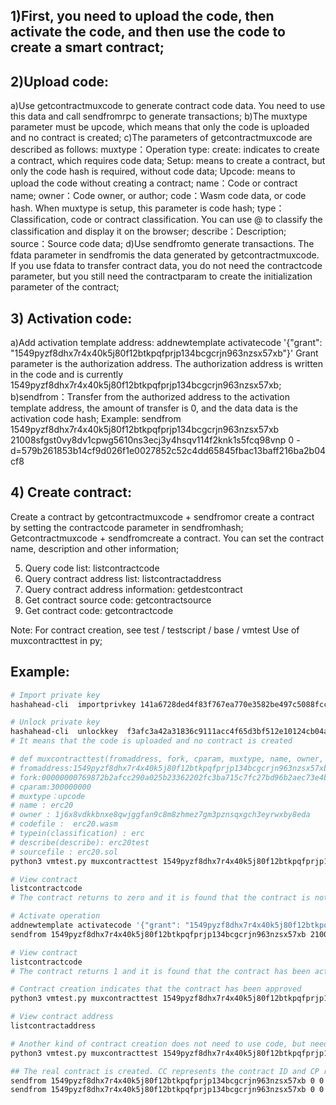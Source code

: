 ## 1)First, you need to upload the code, then activate the code, and then use the code to create a smart contract;
## 2)Upload code:
a)Use getcontractmuxcode to generate contract code data. You need to use this data and call sendfromrpc to generate transactions;
b)The muxtype parameter must be upcode, which means that only the code is uploaded and no contract is created;
c)The parameters of getcontractmuxcode are described as follows:
muxtype：Operation type: create: indicates to create a contract, which requires code data; Setup: means to create a contract, but only the code hash is required, without code data; Upcode: means to upload the code without creating a contract;
name：Code or contract name;
owner：Code owner, or author;
code：Wasm code data, or code hash. When muxtype is setup, this parameter is code hash;
type：Classification, code or contract classification. You can use @ to classify the classification and display it on the browser;
describe：Description;
source：Source code data;
d)Use sendfromto generate transactions. The fdata parameter in sendfromis the data generated by getcontractmuxcode. If you use fdata to transfer contract data, you do not need the contractcode parameter, but you still need the contractparam to create the initialization parameter of the contract;

## 3) Activation code:
a)Add activation template address:
addnewtemplate activatecode '{"grant": "1549pyzf8dhx7r4x40k5j80f12btkpqfprjp134bcgcrjn963nzsx57xb"}'
Grant parameter is the authorization address. The authorization address is written in the code and is currently 1549pyzf8dhx7r4x40k5j80f12btkpqfprjp134bcgcrjn963nzsx57xb;
b)sendfrom：Transfer from the authorized address to the activation template address, the amount of transfer is 0, and the data data is the activation code hash;
Example: sendfrom 1549pyzf8dhx7r4x40k5j80f12btkpqfprjp134bcgcrjn963nzsx57xb 21008sfgst0vy8dv1cpwg5610ns3ecj3y4hsqv114f2knk1s5fcq98vnp 0 -d=579b261853b14cf9d026f1e0027852c52c4dd65845fbac13baff216ba2b04cf8

## 4) Create contract:
Create a contract by getcontractmuxcode + sendfromor create a contract by setting the contractcode parameter in sendfromhash;
Getcontractmuxcode + sendfromcreate a contract. You can set the contract name, description and other information;

5) Query code list: listcontractcode
6) Query contract address list: listcontractaddress
7) Query contract address information: getdestcontract
8) Get contract source code: getcontractsource
9) Get contract code: getcontractcode

Note:
For contract creation, see test / testscript / base / vmtest Use of muxcontracttest in py;

## Example: 
```bash
# Import private key
hashahead-cli  importprivkey 141a6728ded4f83f767ea770e3582be497c5088fcc3b9ca248751887534f5197 123 

# Unlock private key
hashahead-cli  unlockkey  f3afc3a42a31836c9111acc4f65d3bf512e10124cb04a4137c7a6ce87d6f1329 123 0 
# It means that the code is uploaded and no contract is created

# def muxcontracttest(fromaddress, fork, cparam, muxtype, name, owner, codefile, typein, describe, sourcefile):
# fromaddress:1549pyzf8dhx7r4x40k5j80f12btkpqfprjp134bcgcrjn963nzsx57xb
# fork:00000000769872b2afcc290a025b23362202fc3ba715c7fc27bd96b2aec73e4b
# cparam:300000000
# muxtype：upcode
# name : erc20
# owner : 1j6x8vdkkbnxe8qwjggfan9c8m8zhmez7gm3pznsqxgch3eyrwxby8eda
# codefile :  erc20.wasm
# typein(classification) : erc
# describe(describe): erc20test
# sourcefile : erc20.sol
python3 vmtest.py muxcontracttest 1549pyzf8dhx7r4x40k5j80f12btkpqfprjp134bcgcrjn963nzsx57xb 00000000769872b2afcc290a025b23362202fc3ba715c7fc27bd96b2aec73e4b 300000000 upcode erc20 1j6x8vdkkbnxe8qwjggfan9c8m8zhmez7gm3pznsqxgch3eyrwxby8eda erc20.wasm erc erc20test erc20.sol

# View contract
listcontractcode
# The contract returns to zero and it is found that the contract is not activated

# Activate operation
addnewtemplate activatecode '{"grant": "1549pyzf8dhx7r4x40k5j80f12btkpqfprjp134bcgcrjn963nzsx57xb"}' 
sendfrom 1549pyzf8dhx7r4x40k5j80f12btkpqfprjp134bcgcrjn963nzsx57xb 21008sfgst0vy8dv1cpwg5610ns3ecj3y4hsqv114f2knk1s5fcq98vnp 0 -d=579b261853b14cf9d026f1e0027852c52c4dd65845fbac13baff216ba2b04cf8 

# View contract 
listcontractcode 
# The contract returns 1 and it is found that the contract has been activated 

# Contract creation indicates that the contract has been approved
python3 vmtest.py muxcontracttest 1549pyzf8dhx7r4x40k5j80f12btkpqfprjp134bcgcrjn963nzsx57xb 00000000769872b2afcc290a025b23362202fc3ba715c7fc27bd96b2aec73e4b 300000000 create erc20 1j6x8vdkkbnxe8qwjggfan9c8m8zhmez7gm3pznsqxgch3eyrwxby8eda  erc20.wasm erc erc20test erc20.sol

# View contract address
listcontractaddress

# Another kind of contract creation does not need to use code, but needs to use hash
python3 vmtest.py muxcontracttest 1549pyzf8dhx7r4x40k5j80f12btkpqfprjp134bcgcrjn963nzsx57xb 00000000769872b2afcc290a025b23362202fc3ba715c7fc27bd96b2aec73e4b 300000000 setup erc20-002 1j6x8vdkkbnxe8qwjggfan9c8m8zhmez7gm3pznsqxgch3eyrwxby8eda 579b261853b14cf9d026f1e0027852c52c4dd65845fbac13baff216ba2b04cf8 erc-0009 erc20test-88888 erc20.sol 

## The real contract is created. CC represents the contract ID and CP represents the contract parameters
sendfrom 1549pyzf8dhx7r4x40k5j80f12btkpqfprjp134bcgcrjn963nzsx57xb 0 0 -cc=579b261853b14cf9d026f1e0027852c52c4dd65845fbac13baff216ba2b04cf8 -cp=00000000000000000000000000000000000000000000000029a2241af62c0000 
sendfrom 1549pyzf8dhx7r4x40k5j80f12btkpqfprjp134bcgcrjn963nzsx57xb 0 0 -cc=3a0jpkrj9byg90745sgsxmqfxshznz5ww9xqg60h4s2nkdzyt9c8tw3mt -cp=00000000000000000000000000000000000000000000000029a2241af62c0000 
```